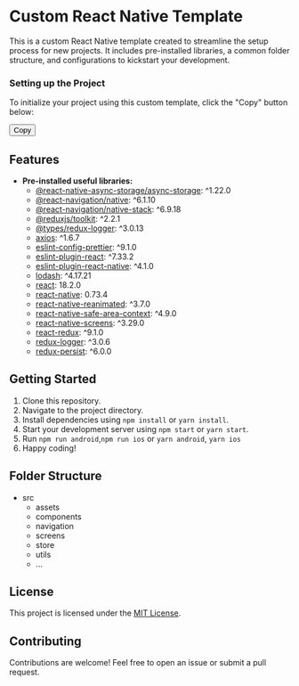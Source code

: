 # Custom React Native Template

This is a custom React Native template created to streamline the setup process for new projects. It includes pre-installed libraries, a common folder structure, and configurations to kickstart your development.

### Setting up the Project

To initialize your project using this custom template, click the "Copy" button below:

<button onclick="copyToClipboard()">Copy</button>

<script>
function copyToClipboard() {
  const command = 'npx react-native init {YOUR_PROJECT_NAME} --template https://github.com/SagarAhir/RNCustomTemplate.git';
  const tempInput = document.createElement('input');
  tempInput.value = command;
  document.body.appendChild(tempInput);
  tempInput.select();
  document.execCommand('copy');
  document.body.removeChild(tempInput);
  alert('Command copied to clipboard!');
}
</script>


## Features

- **Pre-installed useful libraries:**
  - [@react-native-async-storage/async-storage](https://github.com/react-native-async-storage/async-storage): ^1.22.0
  - [@react-navigation/native](https://github.com/react-navigation/native): ^6.1.10
  - [@react-navigation/native-stack](https://github.com/react-navigation/native-stack): ^6.9.18
  - [@reduxjs/toolkit](https://github.com/reduxjs/toolkit): ^2.2.1
  - [@types/redux-logger](https://github.com/DefinitelyTyped/DefinitelyTyped/tree/master/types/redux-logger): ^3.0.13
  - [axios](https://github.com/axios/axios): ^1.6.7
  - [eslint-config-prettier](https://github.com/prettier/eslint-config-prettier): ^9.1.0
  - [eslint-plugin-react](https://github.com/yannickcr/eslint-plugin-react): ^7.33.2
  - [eslint-plugin-react-native](https://github.com/Intellicode/eslint-plugin-react-native): ^4.1.0
  - [lodash](https://github.com/lodash/lodash): ^4.17.21
  - [react](https://github.com/facebook/react): 18.2.0
  - [react-native](https://github.com/facebook/react-native): 0.73.4
  - [react-native-reanimated](https://github.com/software-mansion/react-native-reanimated): ^3.7.0
  - [react-native-safe-area-context](https://github.com/th3rdwave/react-native-safe-area-context): ^4.9.0
  - [react-native-screens](https://github.com/software-mansion/react-native-screens): ^3.29.0
  - [react-redux](https://github.com/reduxjs/react-redux): ^9.1.0
  - [redux-logger](https://github.com/LogRocket/redux-logger): ^3.0.6
  - [redux-persist](https://github.com/rt2zz/redux-persist): ^6.0.0

## Getting Started

1. Clone this repository.
2. Navigate to the project directory.
3. Install dependencies using `npm install` or `yarn install`.
4. Start your development server using `npm start` or `yarn start`.
5. Run `npm run android`,`npm run ios` or `yarn android`, `yarn ios`
6. Happy coding!

## Folder Structure

+ src
  - assets
  - components
  - navigation
  - screens
  - store
  - utils
  - ...


## License

This project is licensed under the [MIT License](LICENSE).

## Contributing

Contributions are welcome! Feel free to open an issue or submit a pull request.
